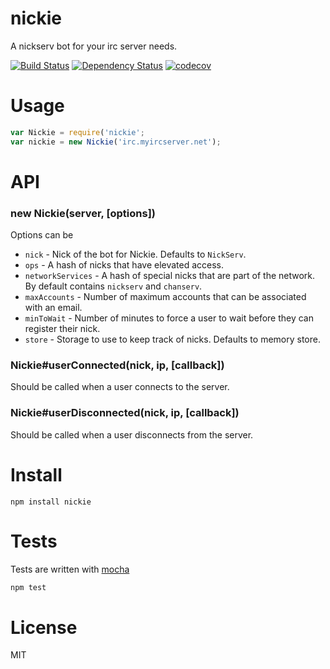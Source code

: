 # nickie

A nickserv bot for your irc server needs.

[![Build Status](https://secure.travis-ci.org/fent/nickie.svg)](http://travis-ci.org/fent/nickie)
[![Dependency Status](https://gemnasium.com/fent/nickie.svg)](https://gemnasium.com/fent/nickie)
[![codecov](https://codecov.io/gh/fent/nickie/branch/master/graph/badge.svg)](https://codecov.io/gh/fent/nickie)

# Usage

```js
var Nickie = require('nickie';
var nickie = new Nickie('irc.myircserver.net');
```


# API

### new Nickie(server, [options])

Options can be

* `nick` - Nick of the bot for Nickie. Defaults to `NickServ`.
* `ops` - A hash of nicks that have elevated access.
* `networkServices` - A hash of special nicks that are part of the network. By default contains `nickserv` and `chanserv`.
* `maxAccounts` - Number of maximum accounts that can be associated with an email.
* `minToWait` - Number of minutes to force a user to wait before they can register their nick.
* `store` - Storage to use to keep track of nicks. Defaults to memory store.

### Nickie#userConnected(nick, ip, [callback])

Should be called when a user connects to the server.

### Nickie#userDisconnected(nick, ip, [callback])

Should be called when a user disconnects from the server.


# Install

    npm install nickie


# Tests
Tests are written with [mocha](http://visionmedia.github.com/mocha/)

```bash
npm test
```

# License
MIT
